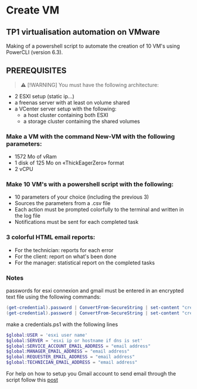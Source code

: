 # Create VM

## TP1 virtualisation automation on VMware

Making of a powershell script to automate the creation of 10 VM's using PowerCLI (version 6.3).

## PREREQUISITES

> :warning: [!WARNING] You must have the following architecture:
  
- 2 ESXI setup (static ip...)
- a freenas server with at least on volume shared
- a VCenter server setup with the following:
  - a host cluster containing both ESXI
  - a storage cluster containing the shared volumes 

### Make a VM with the command New-VM with the following parameters:

- 1572 Mo of vRam
- 1 disk of 125 Mo on «ThickEagerZero» format
- 2 vCPU

### Make 10 VM's with a powershell script with the following:

- 10 parameters of your choice (including the previous 3)
- Sources the parameters from a .csv file
- Each action must be prompted colorfully to the terminal and written in the log file
- Notifications must be sent for each completed task

### 3 colorful HTML email reports:

- For the technician: reports for each error
- For the client: report on what's been done
- For the manager: statistical report on the completed tasks


### Notes

passwords for esxi connexion and gmail must be entered in an encrypted text file using the following commands:

```ps1
(get-credential).password | ConvertFrom-SecureString | set-content "create_vm\.esxi_password.secret"
(get-credential).password | ConvertFrom-SecureString | set-content "create_vm\.gmail_password.secret"
```

make a credentials.ps1 with the following lines

```ps1
$global:USER = 'esxi user name'
$global:SERVER = 'esxi ip or hostname if dns is set'
$global:SERVICE_ACCOUNT_EMAIL_ADDRESS = "email address"
$global:MANAGER_EMAIL_ADDRESS = "email address"
$global:REQUESTER_EMAIL_ADDRESS = "email address"
$global:TECHNICIAN_EMAIL_ADDRESS = "email address"
```

For help on how to setup you Gmail account to send email through the script follow this [post](https://support.google.com/mail/answer/185833)
